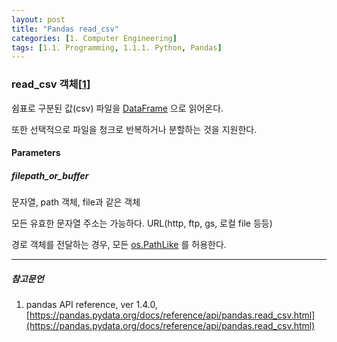 ```yaml
---
layout: post
title: "Pandas read_csv"
categories: [1. Computer Engineering]
tags: [1.1. Programming, 1.1.1. Python, Pandas]
---
```


### read_csv 객체[[1](https://pandas.pydata.org/docs/reference/api/pandas.read_csv.html)]

쉼표로 구분된 값(csv) 파일을 [DataFrame](https://maizer2.github.io/용어_python/2022/02/11/(Pandas)DataFrame.html) 으로 읽어온다.

또한 선택적으로 파일을 청크로 반복하거나 분할하는 것을 지원한다.

#### Parameters

##### filepath_or_buffer

문자열, path 객체, file과 같은 객체

모든 유효한 문자열 주소는 가능하다. URL(http, ftp, gs, 로컬 file 등등)

경로 객체를 전달하는 경우, 모든 [os.PathLike](https://maizer2.github.io/용어_python/2022/02/11/Python-os.html) 를 허용한다.

---

##### 참고문언

1. pandas API reference, ver 1.4.0, [https://pandas.pydata.org/docs/reference/api/pandas.read_csv.html](https://pandas.pydata.org/docs/reference/api/pandas.read_csv.html)
